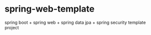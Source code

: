 # spring-web-template
spring boot + spring web + spring data jpa + spring security  template project

